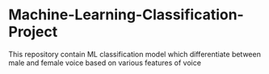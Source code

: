 # Machine-Learning-Classification-Project
This repository contain ML classification model which differentiate between male and female voice based on various features of voice
